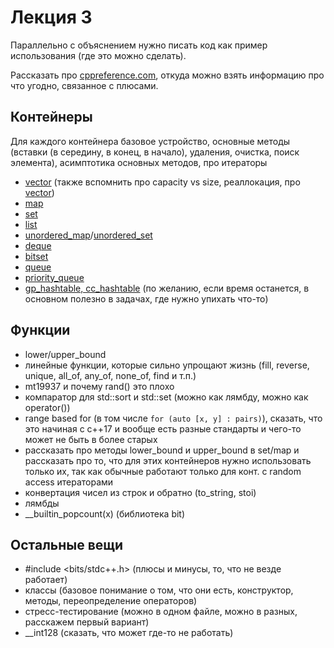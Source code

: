 # Лекция 3

Параллельно с объяснением нужно писать код как пример использования (где это можно сделать).

Рассказать про [cppreference.com](cppreference.com), откуда можно взять информацию про что угодно, связанное с плюсами.

## Контейнеры
Для каждого контейнера базовое устройство, основные методы (вставки (в середину, в конец, в начало), удаления, очистка, поиск элемента), асимптотика основных методов, про итераторы
- [vector](https://en.cppreference.com/w/cpp/container/vector) (также вспомнить про capacity vs size, реаллокация, про [vector<bool>](https://en.cppreference.com/w/cpp/container/vector_bool))
- [map](https://en.cppreference.com/w/cpp/container/map)
- [set](https://en.cppreference.com/w/cpp/container/set)
- [list](https://en.cppreference.com/w/cpp/container/list)
- [unordered_map](https://en.cppreference.com/w/cpp/container/unordered_map)/[unordered_set](https://en.cppreference.com/w/cpp/container/unordered_set)
- [deque](https://en.cppreference.com/w/cpp/container/deque)
- [bitset](https://en.cppreference.com/w/cpp/utility/bitset)
- [queue](https://en.cppreference.com/w/cpp/container/queue)
- [priority_queue](https://en.cppreference.com/w/cpp/container/priority_queue)
- [gp_hashtable, cc_hashtable](https://codeforces.com/blog/entry/60737) (по желанию, если время останется, в основном полезно в задачах, где нужно упихать что-то)

## Функции
- lower/upper_bound
- линейные функции, которые сильно упрощают жизнь (fill, reverse, unique, all_of, any_of, none_of, find и т.п.)
- mt19937 и почему rand() это плохо
- компаратор для std::sort и std::set (можно как лямбду, можно как operator())
- range based for (в том числе `for (auto [x, y] : pairs)`), сказать, что это начиная с с++17 и вообще есть разные стандарты и чего-то может не быть в более старых
- рассказать про методы lower_bound и upper_bound в set/map и рассказать про то, что для этих контейнеров нужно использовать только их, так как обычные работают только для конт. с random access итераторами
- конвертация чисел из строк и обратно (to_string, stoi)
- лямбды
- __builtin_popcount(x) (библиотека bit)

## Остальные вещи
- #include <bits/stdc++.h> (плюсы и минусы, то, что не везде работает)
- классы (базовое понимание о том, что они есть, конструктор, методы, переопределение операторов)
- стресс-тестирование (можно в одном файле, можно в разных, расскажем первый вариант)
- __int128 (сказать, что может где-то не работать)
